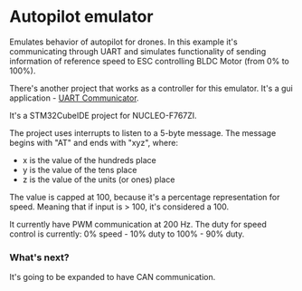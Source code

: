# Autopilot emulator

Emulates behavior of autopilot for drones. In this example it's communicating through UART and simulates functionality of sending information of reference speed to ESC controlling BLDC Motor (from 0% to 100%).

There's another project that works as a controller for this emulator. It's a gui application - [UART Communicator](https://github.com/alaziuk/UART-Commuincator).

It's a STM32CubeIDE project for NUCLEO-F767ZI.

The project uses interrupts to listen to a 5-byte message. The message begins with "AT" and ends with "xyz", where:
* x is the value of the hundreds place
* y is the value of the tens place
* z is the value of the units (or ones) place

The value is capped at 100, because it's a percentage representation for speed. Meaning that if input is > 100, it's considered a 100.

It currently have PWM communication at 200 Hz. The duty for speed control is currently: 0% speed - 10% duty to 100% - 90% duty.

### What's next?
It's going to be expanded to have CAN communication.
